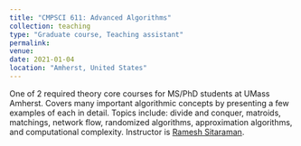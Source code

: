 ```yaml
---
title: "CMPSCI 611: Advanced Algorithms"
collection: teaching
type: "Graduate course, Teaching assistant"
permalink: 
venue: 
date: 2021-01-04 
location: "Amherst, United States"
---
```


One of 2 required theory core courses for MS/PhD students at UMass Amherst. Covers many important algorithmic concepts by presenting a few examples of each in detail. Topics include: divide and conquer, matroids, matchings, network flow, randomized algorithms, approximation algorithms, and computational complexity. Instructor is [Ramesh Sitaraman](https://groups.cs.umass.edu/ramesh/).
